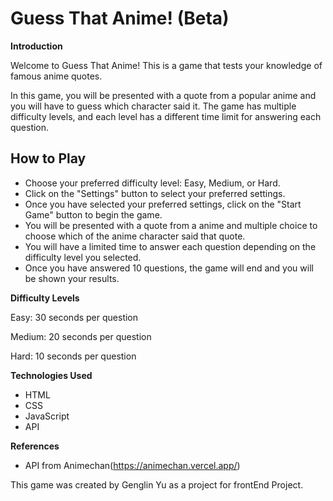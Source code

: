 # Guess That Anime! (Beta)

**Introduction**

Welcome to Guess That Anime! This is a game that tests your knowledge of famous anime quotes. 

In this game, you will be presented with a quote from a popular anime and you will have to guess which character said it. The game has multiple difficulty levels, and each level has a different time limit for answering each question.

## How to Play ##

- Choose your preferred difficulty level: Easy, Medium, or Hard.
- Click on the "Settings" button to select your preferred settings.
- Once you have selected your preferred settings, click on the "Start Game" button to begin the game.
- You will be presented with a quote from a anime and multiple choice to choose which of the anime character said that quote.
- You will have a limited time to answer each question depending on the difficulty level you selected.
- Once you have answered 10 questions, the game will end and you will be shown your results.

**Difficulty Levels**

Easy: 30 seconds per question

Medium: 20 seconds per question

Hard: 10 seconds per question

**Technologies Used**
- HTML
- CSS
- JavaScript
- API

**References**
- API from Animechan(https://animechan.vercel.app/)


This game was created by Genglin Yu as a project for frontEnd Project.

